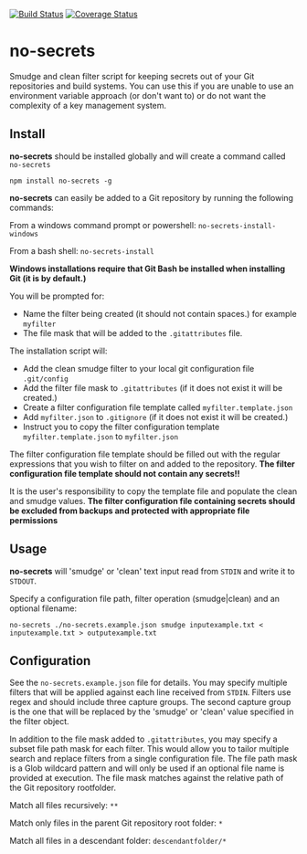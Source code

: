 [![Build Status](https://travis-ci.org/jgalentine007/no-secrets.svg?branch=master)](https://travis-ci.org/jgalentine007/no-secrets) [![Coverage Status](https://coveralls.io/repos/github/jgalentine007/no-secrets/badge.svg?branch=master)](https://coveralls.io/github/jgalentine007/no-secrets?branch=master)

# no-secrets #

Smudge and clean filter script for keeping secrets out of your Git repositories and build systems. You can use this if you are unable to use an environment variable approach (or don't want to) or do not want the complexity of a key management system.

## Install ##

**no-secrets** should be installed globally and will create a command called `no-secrets`

`npm install no-secrets -g`

**no-secrets** can easily be added to a Git repository by running the following commands:

From a windows command prompt or powershell:
`no-secrets-install-windows`

From a bash shell:
`no-secrets-install`

**Windows installations require that Git Bash be installed when installing Git (it is by default.)**

You will be prompted for:
* Name the filter being created (it should not contain spaces.) for example `myfilter`
* The file mask that will be added to the `.gitattributes` file.

The installation script will:
* Add the clean smudge filter to your local git configuration file `.git/config`
* Add the filter file mask to `.gitattributes` (if it does not exist it will be created.) 
* Create a filter configuration file template called `myfilter.template.json`
* Add `myfilter.json` to `.gitignore` (if it does not exist it will be created.)
* Instruct you to copy the filter configuration template `myfilter.template.json` to `myfilter.json`

The filter configuration file template should be filled out with the regular expressions that you wish to filter on and added to the repository. **The filter configuration file template should not contain any secrets!!**

It is the user's responsibility to copy the template file and populate the clean and smudge values. **The filter configuration file containing secrets should be excluded from backups and protected with appropriate file permissions**

## Usage ##

**no-secrets** will 'smudge' or 'clean' text input read from `STDIN` and write it to `STDOUT`.

Specify a configuration file path, filter operation (smudge|clean) and an optional filename:

`no-secrets ./no-secrets.example.json smudge inputexample.txt < inputexample.txt > outputexample.txt`

## Configuration ##

See the `no-secrets.example.json` file for details. You may specify multiple filters that will be applied against each line received from `STDIN`. Filters use regex and should include three capture groups. The second capture group is the one that will be replaced by the 'smudge' or 'clean' value specified in the filter object. 

In addition to the file mask added to `.gitattributes`, you may specify a subset file path mask for each filter. This would allow you to tailor multiple search and replace filters from a single configuration file. The file path mask is a Glob wildcard pattern and will only be used if an optional file name is provided at execution. The file mask matches against the relative path of the Git repository rootfolder.

Match all files recursively:
`**`

Match only files in the parent Git repository root folder:
`*`

Match all files in a descendant folder:
`descendantfolder/*`
